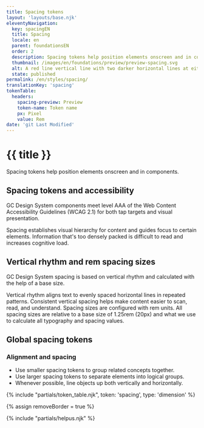 ```yaml
---
title: Spacing tokens
layout: 'layouts/base.njk'
eleventyNavigation:
  key: spacingEN
  title: Spacing
  locale: en
  parent: foundationsEN
  order: 2
  description: Spacing tokens help position elements onscreen and in components.
  thumbnail: /images/en/foundations/preview/preview-spacing.svg
  alt: A red line vertical line with two darker horizontal lines at either end shows the size of the token, labelled to its right --gcds-spacing-500.
  state: published
permalink: /en/styles/spacing/
translationKey: 'spacing'
tokenTable:
  headers:
    spacing-preview: Preview
    token-name: Token name
    px: Pixel
    value: Rem
date: 'git Last Modified'
---
```


# {{ title }}

Spacing tokens help position elements onscreen and in components.

## Spacing tokens and accessibility

GC Design System components meet level AAA of the <gcds-link external href="{{ links.wcagTargetSize }}" target="_blank">Web Content Accessibility Guidelines (WCAG 2.1)</gcds-link> for both tap targets and visual presentation.

Spacing establishes visual hierarchy for content and guides focus to certain elements. Information that's too densely packed is difficult to read and increases cognitive load.

## Vertical rhythm and rem spacing sizes

GC Design System spacing is based on vertical rhythm and calculated with the help of a base size.

Vertical rhythm aligns text to evenly spaced horizontal lines in repeated patterns. Consistent vertical spacing helps make content easier to scan, read, and understand. Spacing sizes are configured with rem units. All spacing sizes are relative to a base size of 1.25rem (20px) and what we use to calculate all typography and spacing values.

## Global spacing tokens

### Alignment and spacing

- Use smaller spacing tokens to group related concepts together.
- Use larger spacing tokens to separate elements into logical groups.
- Whenever possible, line objects up both vertically and horizontally.

{% include "partials/token_table.njk", token: 'spacing', type: 'dimension' %}

{% assign removeBorder = true %}

{% include "partials/helpus.njk" %}

